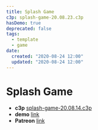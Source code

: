 ```yaml
---
title: Splash Game
c3p: splash-game-20.08.23.c3p
hasDemo: true
deprecated: false
tags:
  - template
  - game 
date:
  created: "2020-08-24 12:00"
  updated: "2020-08-24 12:00"
---
```


# Splash Game

* **c3p** [splash-game-20.08.14.c3p](source/c3p/splash-game-20.08.23.c3p)
* **demo** [link](demo)
* **Patreon** [link](https://patreon.com/el3um4s)
